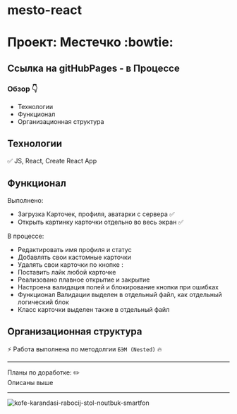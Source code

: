 # mesto-react

# Проект: Местечко :bowtie:

## Ссылка на gitHubPages - в Процессе

### Обзор :point_down:

- Технологии
- Функционал
- Организационная структура

## **Технологии**

:white_check_mark: JS, React, Create React App
<br>

## **Функционал**

Выполнено:

- Загрузка Карточек, профиля, аватарки с сервера :white_check_mark:
- Открыть картинку карточки отдельно во весь экран :white_check_mark:

В процессе:

- Редактировать имя профиля и статус
- Добавлять свои кастомные карточки
- Удалять свои карточки по кнопке :
- Поставить лайк любой карточке
- Реализовано плавное открытие и закрытие
- Настроена валидация полей и блокирование кнопки при ошибках
- Функционал Валидации выделен в отдельный файл, как отдельный логический блок
- Класс карточки выделен также в отдельный файл

## **Организационная структура**

:zap: Работа выполнена по методолгии `БЭМ (Nested)` :fire:

---

Планы по доработке: :pencil2:
<br>
Описаны выше

---

![kofe-karandasi-rabocij-stol-noutbuk-smartfon](https://images.surferseo.art/6fc549a5-f8fa-47f8-ae7b-ab75a89b5e36.png)
